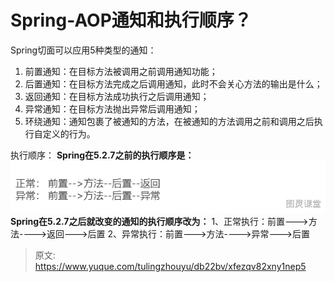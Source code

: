 # Spring-AOP通知和执行顺序？

Spring切面可以应用5种类型的通知：

1. 前置通知：在目标方法被调用之前调用通知功能；
2. 后置通知：在目标方法完成之后调用通知，此时不会关心方法的输出是什么；
3. 返回通知：在目标方法成功执行之后调用通知；
4. 异常通知：在目标方法抛出异常后调用通知；
5. 环绕通知：通知包裹了被通知的方法，在被通知的方法调用之前和调用之后执行自定义的行为。

执行顺序：
**Spring在5.2.7之前的执行顺序是：**
![image.png](./img/sZF54XM7SHqvaVD4/1693988036899-65592d6e-c91e-413b-bc15-aa2d6b0d6983-893229.png)
**Spring在5.2.7之后就改变的通知的执行顺序改为：**
1、正常执行：前置--->方法---->返回--->后置
2、异常执行：前置--->方法---->异常--->后置




> 原文: <https://www.yuque.com/tulingzhouyu/db22bv/xfezqv82xny1nep5>